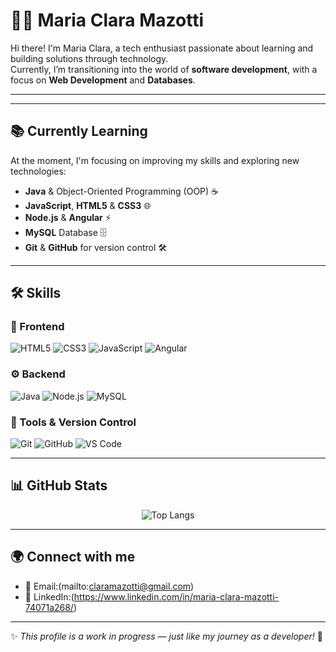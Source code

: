# 👩‍💻 Maria Clara Mazotti

Hi there! I'm Maria Clara, a tech enthusiast passionate about learning and building solutions through technology.  
Currently, I’m transitioning into the world of **software development**, with a focus on **Web Development** and **Databases**.  

---
---

## 📚 Currently Learning

At the moment, I'm focusing on improving my skills and exploring new technologies:

- **Java** & Object-Oriented Programming (OOP) ☕  
- **JavaScript**, **HTML5** & **CSS3** 🌐  
- **Node.js** & **Angular** ⚡  
- **MySQL** Database 🗄️  
- **Git** & **GitHub** for version control 🛠️  

---

## 🛠 Skills

### 🎨 Frontend  
![HTML5](https://img.shields.io/badge/HTML5-E34F26?style=for-the-badge&logo=html5&logoColor=white) 
![CSS3](https://img.shields.io/badge/CSS3-1572B6?style=for-the-badge&logo=css3&logoColor=white) 
![JavaScript](https://img.shields.io/badge/JavaScript-F7DF1E?style=for-the-badge&logo=javascript&logoColor=black) 
![Angular](https://img.shields.io/badge/Angular-DD0031?style=for-the-badge&logo=angular&logoColor=white)  

### ⚙️ Backend  
![Java](https://img.shields.io/badge/Java-ED8B00?style=for-the-badge&logo=openjdk&logoColor=white) 
![Node.js](https://img.shields.io/badge/Node.js-43853D?style=for-the-badge&logo=node.js&logoColor=white) 
![MySQL](https://img.shields.io/badge/MySQL-4479A1?style=for-the-badge&logo=mysql&logoColor=white)  

### 🔧 Tools & Version Control  
![Git](https://img.shields.io/badge/Git-F05032?style=for-the-badge&logo=git&logoColor=white) 
![GitHub](https://img.shields.io/badge/GitHub-181717?style=for-the-badge&logo=github&logoColor=white) 
![VS Code](https://img.shields.io/badge/VS%20Code-007ACC?style=for-the-badge&logo=visual-studio-code&logoColor=white)  

---

## 📊 GitHub Stats
<div align="center">

![Top Langs](https://github-readme-stats.vercel.app/api/top-langs/?username=Wazotti&layout=compact&theme=dark)  

</div>

---

## 🌍 Connect with me
- 📧 Email:(mailto:claramazotti@gmail.com)  
- 💼 LinkedIn:(https://www.linkedin.com/in/maria-clara-mazotti-74071a268/)  

---

✨ *This profile is a work in progress — just like my journey as a developer!* 🚀
